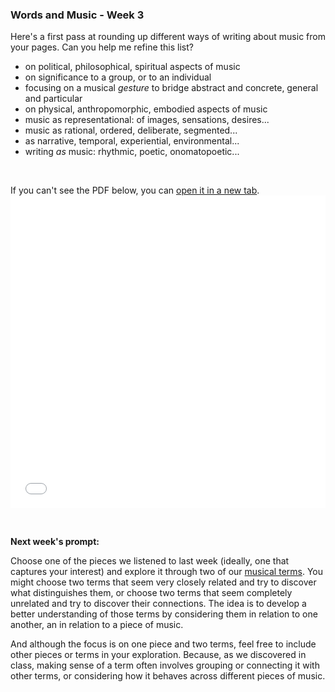 ### Words and Music - Week 3

Here's a first pass at rounding up different ways of writing about music from your pages. Can you help me refine this list?

- on political, philosophical, spiritual aspects of music
- on significance to a group, or to an individual
- focusing on a musical *gesture* to bridge abstract and concrete, general and particular
- on physical, anthropomorphic, embodied aspects of music
- music as representational: of images, sensations, desires...
- music as rational, ordered, deliberate, segmented...
- as narrative, temporal, experiential, environmental...
- writing *as* music: rhythmic, poetic, onomatopoetic...

<br>

If you can't see the PDF below, you can <a href="words_and_music_3.pdf" target="_blank">open it in a new tab</a>.
<embed
	src="words_and_music_3.pdf"
	type="application/pdf"
	width="100%"
	height="500px"
/>

<br>

**Next week's prompt:**

Choose one of the pieces we listened to last week (ideally, one that captures your interest) and explore it through two of our <a href="../musical_terms/" target="_blank">musical terms</a>. You might choose two terms that seem very closely related and try to discover what distinguishes them, or choose two terms that seem completely unrelated and try to discover their connections. The idea is to develop a better understanding of those terms by considering them in relation to one another, an in relation to a piece of music. 

And although the focus is on one piece and two terms, feel free to include other pieces or terms in your exploration. Because, as we discovered in class, making sense of a term often involves grouping or connecting it with other terms, or considering how it behaves across different pieces of music.
